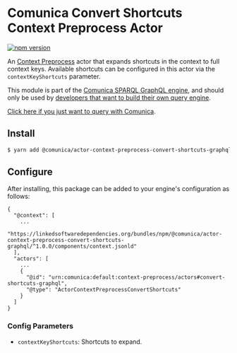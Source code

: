 # Comunica Convert Shortcuts Context Preprocess Actor

[![npm version](https://badge.fury.io/js/%40comunica%2Factor-context-preprocess-convert-shortcuts-graphql.svg)](https://www.npmjs.com/package/@comunica/actor-context-preprocess-convert-shortcuts-graphql)

An [Context Preprocess](https://github.com/comunica/comunica/tree/master/packages/bus-context-preprocess) actor
that expands shortcuts in the context to full context keys.
Available shortcuts can be configured in this actor via the `contextKeyShortcuts` parameter.

This module is part of the [Comunica SPARQL GraphQL engine](https://github.com/ponachte/comunica-feature-graphql),
and should only be used by [developers that want to build their own query engine](https://comunica.dev/docs/modify/).

[Click here if you just want to query with Comunica](https://comunica.dev/docs/query/).

## Install

```bash
$ yarn add @comunica/actor-context-preprocess-convert-shortcuts-graphql
```

## Configure

After installing, this package can be added to your engine's configuration as follows:
```text
{
  "@context": [
    ...
    "https://linkedsoftwaredependencies.org/bundles/npm/@comunica/actor-context-preprocess-convert-shortcuts-graphql/^1.0.0/components/context.jsonld"
  ],
  "actors": [
    ...
    {
      "@id": "urn:comunica:default:context-preprocess/actors#convert-shortcuts-graphql",
      "@type": "ActorContextPreprocessConvertShortcuts"
    }
  ]
}
```

### Config Parameters

* `contextKeyShortcuts`: Shortcuts to expand.
